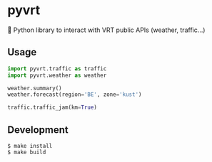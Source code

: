 # pyvrt

🐍 Python library to interact with VRT public APIs (weather, traffic…)

## Usage

```python
import pyvrt.traffic as traffic
import pyvrt.weather as weather

weather.summary()
weather.forecast(region='BE', zone='kust')

traffic.traffic_jam(km=True)
```

## Development

```shell
$ make install
$ make build
```
